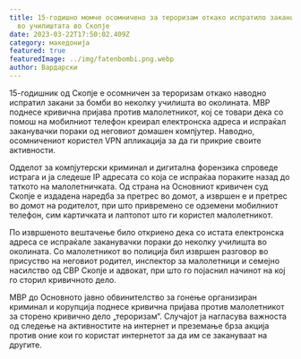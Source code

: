 ```yaml
---
title: 15-годишно момче осомничено за тероризам откако испратило закани со бомби
  во училиштата во Скопје
date: 2023-03-22T17:50:02.409Z
category: македонија
featured: true
featuredImage: ../img/fatenbombi.png.webp
author: Вардарски
---
```


15-годишник од Скопје е осомничен за тероризам откако наводно испратил закани за бомби во неколку училишта во околината. МВР поднесе кривична пријава против малолетникот, кој се товари дека со помош на мобилниот телефон креирал електронска адреса и испраќал заканувачки пораки од неговиот домашен компјутер. Наводно, осомничениот користел VPN апликација за да ги прикрие своите активности.

Одделот за компјутерски криминал и дигитална форензика спроведе истрага и ја следеше IP адресата со која се испраќаа пораките назад до таткото на малолетничката. Од страна на Основниот кривичен суд Скопје е издадена наредба за претрес во домот, а извршен е и претрес во домот на родителот, при што привремено се одземени мобилниот телефон, сим картичката и лаптопот што ги користел малолетникот.

По извршеното вештачење било откриено дека со истата електронска адреса се испраќале заканувачки пораки до неколку училишта во околината. Со малолетникот во полиција бил извршен разговор во присуство на неговиот родител, инспектор за малолетници и семејно насилство од СВР Скопје и адвокат, при што го појаснил начинот на кој го сторил кривичното дело.

МВР до Основното јавно обвинителство за гонење организиран криминал и корупција поднесе кривична пријава против малолетникот за сторено кривично дело „тероризам“. Случајот ја нагласува важноста од следење на активностите на интернет и преземање брза акција против оние кои го користат интернетот за да им се закануваат на другите.
